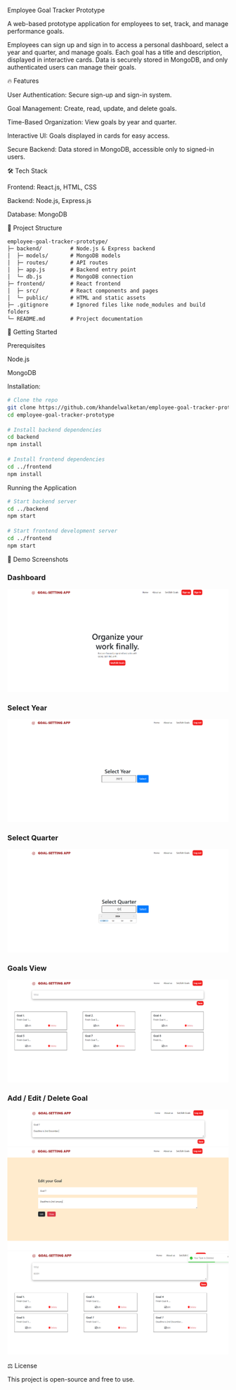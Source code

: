 Employee Goal Tracker Prototype

A web-based prototype application for employees to set, track, and manage performance goals.

Employees can sign up and sign in to access a personal dashboard, select a year and quarter, and manage goals. Each goal has a title and description, displayed in interactive cards. Data is securely stored in MongoDB, and only authenticated users can manage their goals.

🔥 Features

User Authentication: Secure sign-up and sign-in system.

Goal Management: Create, read, update, and delete goals.

Time-Based Organization: View goals by year and quarter.

Interactive UI: Goals displayed in cards for easy access.

Secure Backend: Data stored in MongoDB, accessible only to signed-in users.

🛠️ Tech Stack

Frontend: React.js, HTML, CSS

Backend: Node.js, Express.js

Database: MongoDB

📂 Project Structure

```
employee-goal-tracker-prototype/
├─ backend/         # Node.js & Express backend
│  ├─ models/       # MongoDB models
│  ├─ routes/       # API routes
│  ├─ app.js        # Backend entry point
│  └─ db.js         # MongoDB connection
├─ frontend/        # React frontend
│  ├─ src/          # React components and pages
│  └─ public/       # HTML and static assets
├─ .gitignore       # Ignored files like node_modules and build folders
└─ README.md        # Project documentation
```
🚀 Getting Started

Prerequisites

Node.js

MongoDB

Installation:
```bash
# Clone the repo
git clone https://github.com/khandelwalketan/employee-goal-tracker-prototype.git
cd employee-goal-tracker-prototype

# Install backend dependencies
cd backend
npm install

# Install frontend dependencies
cd ../frontend
npm install
```
Running the Application
```bash
# Start backend server
cd ../backend
npm start

# Start frontend development server
cd ../frontend
npm start
```
📸 Demo Screenshots

### Dashboard

![Dashboard](screenshots/Dashboard.png)

### Select Year

![Year](screenshots/select_year.png)

### Select Quarter

![Year](screenshots/select_quarter.png)

### Goals View
![Goals View](screenshots/gs_dashboard.png)

### Add / Edit / Delete Goal
![Add Goal](screenshots/goal_save.png)
![Edit Goal](screenshots/task_update.png)
![Delete Goal](screenshots/task_delete.png)

⚖️ License

This project is open-source and free to use.
